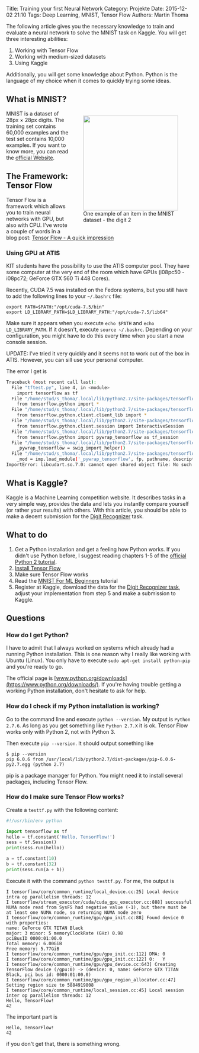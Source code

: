 Title: Training your first Neural Network
Category: Projekte
Date: 2015-12-02 21:10
Tags: Deep Learning, MNIST, Tensor Flow
Authors: Martin Thoma

The following article gives you the necessary knowledge to train and evaluate a
neural network to solve the MNIST task on Kaggle. You will get three
interesting abilities:

1. Working with Tensor Flow
2. Working with medium-sized datasets
3. Using Kaggle

Additionally, you will get some knowledge about Python. Python is the language
of my choice when it comes to quickly trying some ideas.


## What is MNIST?

<figure style="display:table;float:right">
<img style="float:right;" align="middle"  width="256px" src="{filename}/images/mnist-2.png">
<figcaption style="display:table-caption;caption-side:bottom">One example of an item in the MNIST dataset - the digit 2</figcaption>
</figure>

MNIST is a dataset of 28px&nbsp;×&nbsp;28px digits. The training set contains
60,000 examples and the test set contains 10,000 examples. If you want to know
more, you can read the [official Website](http://yann.lecun.com/exdb/mnist/).


## The Framework: Tensor Flow

Tensor Flow is a framework which allows you to train neural networks with GPU,
but also with CPU. I've wrote a couple of words in a blog post:
[Tensor Flow - A quick impression](http://martin-thoma.com/tensor-flow-quick/)

### Using GPU at ATIS

KIT students have the possibility to use the ATIS computer pool. They have
some computer at the very end of the room which have GPUs (i08pc50 - i08pc72;
GeForce GTX 560 Ti 448 Cores).

Recently, CUDA 7.5 was installed on the Fedora systems, but you still have
to add the following lines to your `~/.bashrc` file:

```text
export PATH=$PATH:"/opt/cuda-7.5/bin"
export LD_LIBRARY_PATH=$LD_LIBRARY_PATH:"/opt/cuda-7.5/lib64"
```

Make sure it appears when you execute `echo $PATH` and `echo LD_LIBRARY_PATH`.
If it doesn't, execute `source ~/.bashrc`. Depending on your configuration,
you might have to do this every time when you start a new console session.

UPDATE: I've tried it very quickly and it seems not to work out of the box in
ATIS. However, you can sill use your personal computer.

The error I get is

```bash
Traceback (most recent call last):
  File "tftest.py", line 4, in <module>
    import tensorflow as tf
  File "/home/stud/s_thoma/.local/lib/python2.7/site-packages/tensorflow/__init__.py", line 4, in <module>
    from tensorflow.python import *
  File "/home/stud/s_thoma/.local/lib/python2.7/site-packages/tensorflow/python/__init__.py", line 22, in <module>
    from tensorflow.python.client.client_lib import *
  File "/home/stud/s_thoma/.local/lib/python2.7/site-packages/tensorflow/python/client/client_lib.py", line 35, in <module>
    from tensorflow.python.client.session import InteractiveSession
  File "/home/stud/s_thoma/.local/lib/python2.7/site-packages/tensorflow/python/client/session.py", line 11, in <module>
    from tensorflow.python import pywrap_tensorflow as tf_session
  File "/home/stud/s_thoma/.local/lib/python2.7/site-packages/tensorflow/python/pywrap_tensorflow.py", line 28, in <module>
    _pywrap_tensorflow = swig_import_helper()
  File "/home/stud/s_thoma/.local/lib/python2.7/site-packages/tensorflow/python/pywrap_tensorflow.py", line 24, in swig_import_helper
    _mod = imp.load_module('_pywrap_tensorflow', fp, pathname, description)
ImportError: libcudart.so.7.0: cannot open shared object file: No such file or directory
```


## What is Kaggle?

Kaggle is a Machine Learning competition website. It describes tasks in a very
simple way, provides the data and lets you instantly compare yourself (or
rather your results) with others. With this article, you should be able to make
a decent submission for the
[Digit Recognizer](https://www.kaggle.com/c/digit-recognizer) task.


## What to do

1. Get a Python installation and get a feeling how Python works. If you didn't
   use Python before, I suggest reading chapters 1-5 of the
   [official Python 2 tutorial](https://docs.python.org/2/tutorial/).
2. [Install Tensor Flow](http://www.tensorflow.org/get_started/os_setup.html)
3. Make sure Tensor Flow works
4. Read the [MNIST For ML Beginners](http://www.tensorflow.org/tutorials/mnist/beginners/index.html) tutorial
5. Register at Kaggle, download the data for the
   [Digit Recognizer task](https://www.kaggle.com/c/digit-recognizer), adjust
   your implementation from step&nbsp;5 and make a submission to Kaggle.


## Questions

### How do I get Python?

I have to admit that I always worked on systems which already had a running
Python installation. This is one reason why I really like working with
Ubuntu (Linux). You only have to execute `sudo apt-get install python-pip` and
you're ready to go.

The official page is [www.python.org/downloads](https://www.python.org/downloads/).
If you're having trouble getting a working Python installation, don't hesitate
to ask for help.


### How do I check if my Python installation is working?

Go to the command line and execute `python --version`. My output is `Python 2.7.6`.
As long as you get something like `Python 2.7.X` it is ok. Tensor Flow works
only with Python&nbsp;2, not with Python&nbsp;3.

Then execute `pip --version`. It should output something like

```
$ pip --version
pip 6.0.6 from /usr/local/lib/python2.7/dist-packages/pip-6.0.6-py2.7.egg (python 2.7)
```

pip is a package manager for Python. You might need it to install several
packages, including Tensor Flow.


### How do I make sure Tensor Flow works?

Create a `testtf.py` with the following content:

```python
#!/usr/bin/env python

import tensorflow as tf
hello = tf.constant('Hello, TensorFlow!')
sess = tf.Session()
print(sess.run(hello))

a = tf.constant(10)
b = tf.constant(32)
print(sess.run(a + b))

```

Execute it with the command `python testtf.py`. For me, the output is

```text
I tensorflow/core/common_runtime/local_device.cc:25] Local device intra op parallelism threads: 12
I tensorflow/stream_executor/cuda/cuda_gpu_executor.cc:888] successful NUMA node read from SysFS had negative value (-1), but there must be at least one NUMA node, so returning NUMA node zero
I tensorflow/core/common_runtime/gpu/gpu_init.cc:88] Found device 0 with properties: 
name: GeForce GTX TITAN Black
major: 3 minor: 5 memoryClockRate (GHz) 0.98
pciBusID 0000:01:00.0
Total memory: 6.00GiB
Free memory: 5.77GiB
I tensorflow/core/common_runtime/gpu/gpu_init.cc:112] DMA: 0 
I tensorflow/core/common_runtime/gpu/gpu_init.cc:122] 0:   Y 
I tensorflow/core/common_runtime/gpu/gpu_device.cc:643] Creating TensorFlow device (/gpu:0) -> (device: 0, name: GeForce GTX TITAN Black, pci bus id: 0000:01:00.0)
I tensorflow/core/common_runtime/gpu/gpu_region_allocator.cc:47] Setting region size to 5884919808
I tensorflow/core/common_runtime/local_session.cc:45] Local session inter op parallelism threads: 12
Hello, TensorFlow!
42

```

The important part is

```text
Hello, TensorFlow!
42
```

if you don't get that, there is something wrong.
